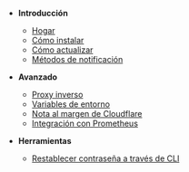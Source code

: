 *   **Introducción**
    *   [Hogar](README.md)
    *   [Cómo instalar](🔧-How-to-Install.md)
    *   [Cómo actualizar](🆙-How-to-Update.md)
    *   [Métodos de notificación](Notification-Methods.md)

*   **Avanzado**
    *   [Proxy inverso](Reverse-Proxy.md)
    *   [Variables de entorno](Environment-Variables.md)
    *   [Nota al margen de Cloudflare](Cloudflare-Side-Note.md)
    *   [Integración con Prometheus](Prometheus-Integration.md)

*   **Herramientas**
    *   [Restablecer contraseña a través de CLI](Reset-Password-via-CLI.md)
